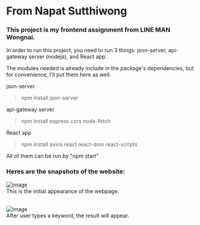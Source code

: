 # From Napat Sutthiwong

### This project is my frontend assignment from LINE MAN Wongnai.
In order to run this project, you need to run 3 things: json-server, api-gateway server (nodejs), and React app.

The modules needed is already include in the package's dependencies,
but for convenience, I'll put them here as well.

json-server
> npm install json-server

api-gateway server
> npm install express cors node-fetch

React app
> npm install axios react react-dom react-scripts

All of them can be run by "npm start"

### Heres are the snapshots of the website:
![image](https://user-images.githubusercontent.com/81351757/148670356-65f2fdb0-1a3f-4606-b403-a4adc025173a.png)<br />
This is the initial appearance of the webpage.<br /><br />

![image](https://user-images.githubusercontent.com/81351757/148670386-712e889e-625c-4b3e-af2d-0237e40bf68d.png)<br />
After user types a keyword, the result will appear.
